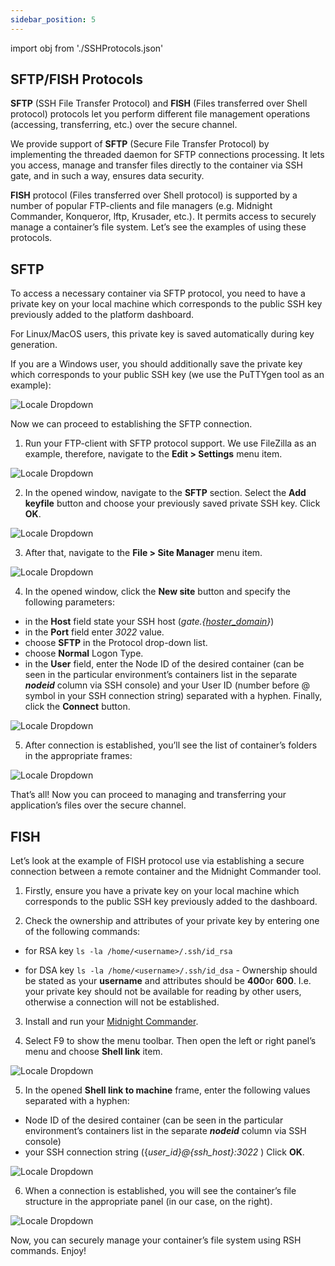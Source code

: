 ```yaml
---
sidebar_position: 5
---
```


import obj from './SSHProtocols.json'

## SFTP/FISH Protocols

**SFTP** (SSH File Transfer Protocol) and **FISH** (Files transferred over Shell protocol) protocols let you perform different file management operations (accessing, transferring, etc.) over the secure channel.

We provide support of **SFTP** (Secure File Transfer Protocol) by implementing the threaded daemon for SFTP connections processing. It lets you access, manage and transfer files directly to the container via SSH gate, and in such a way, ensures data security.

**FISH** protocol (Files transferred over Shell protocol) is supported by a number of popular FTP-clients and file managers (e.g. Midnight Commander, Konqueror, lftp, Krusader, etc.). It permits access to securely manage a container’s file system. Let’s see the examples of using these protocols.

## SFTP

To access a necessary container via SFTP protocol, you need to have a private key on your local machine which corresponds to the public SSH key previously added to the platform dashboard.

For Linux/MacOS users, this private key is saved automatically during key generation.

If you are a Windows user, you should additionally save the private key which corresponds to your public SSH key (we use the PuTTYgen tool as an example):

<div style={{
    display:'flex',
    justifyContent: 'center',
    margin: '0 0 1rem 0'
}}>

![Locale Dropdown](./img/SSHProtocols/c4d7958e2bfe5a5f906a0013b17aedb6save-private-key.png)

</div>

Now we can proceed to establishing the SFTP connection.

1. Run your FTP-client with SFTP protocol support. We use FileZilla as an example, therefore, navigate to the **Edit > Settings** menu item.

<div style={{
    display:'flex',
    justifyContent: 'center',
    margin: '0 0 1rem 0'
}}>

![Locale Dropdown](./img/SSHProtocols/c4d7958e2bfe5a5f906a0013b17aedb6edit-settings.png)

</div>

2. In the opened window, navigate to the **SFTP** section. Select the **Add keyfile** button and choose your previously saved private SSH key. Click **OK**.

<div style={{
    display:'flex',
    justifyContent: 'center',
    margin: '0 0 1rem 0'
}}>

![Locale Dropdown](./img/SSHProtocols/c4d7958e2bfe5a5f906a0013b17aedb6filezilla-private-key.png)

</div>

3. After that, navigate to the **File > Site Manager** menu item.

<div style={{
    display:'flex',
    justifyContent: 'center',
    margin: '0 0 1rem 0'
}}>

![Locale Dropdown](./img/SSHProtocols/c4d7958e2bfe5a5f906a0013b17aedb6site-manager.png)

</div>

4. In the opened window, click the **New site** button and specify the following parameters:

- in the **Host** field state your SSH host (_gate.{[hoster_domain](/docs/QuickStart/Hosters%20List%20&%20Info)}_)
- in the **Port** field enter _3022_ value.
- choose **SFTP** in the Protocol drop-down list.
- choose **Normal** Logon Type.
- in the **User** field, enter the Node ID of the desired container (can be seen in the particular environment’s containers list in the separate **_nodeid_** column via SSH console) and your User ID (number before @ symbol in your SSH connection string) separated with a hyphen. Finally, click the **Connect** button.

<div style={{
    display:'flex',
    justifyContent: 'center',
    margin: '0 0 1rem 0'
}}>

![Locale Dropdown](./img/SSHProtocols/c4d7958e2bfe5a5f906a0013b17aedb6filezilla-settings.png)

</div>

5. After connection is established, you’ll see the list of container’s folders in the appropriate frames:

<div style={{
    display:'flex',
    justifyContent: 'center',
    margin: '0 0 1rem 0'
}}>

![Locale Dropdown](./img/SSHProtocols/c4d7958e2bfe5a5f906a0013b17aedb6remote-site.png)

</div>

That’s all! Now you can proceed to managing and transferring your application’s files over the secure channel.

## FISH

Let’s look at the example of FISH protocol use via establishing a secure connection between a remote container and the Midnight Commander tool.

1. Firstly, ensure you have a private key on your local machine which corresponds to the public SSH key previously added to the dashboard.

2. Check the ownership and attributes of your private key by entering one of the following commands:

- for RSA key `ls -la /home/<username>/.ssh/id_rsa`

- for DSA key `ls -la /home/<username>/.ssh/id_dsa` - Ownership should be stated as your **username** and attributes should be **400**or **600**. I.e. your private key should not be available for reading by other users, otherwise a connection will not be established.

3. Install and run your [Midnight Commander](https://en.wikipedia.org/wiki/Midnight_Commander).

4. Select F9 to show the menu toolbar. Then open the left or right panel’s menu and choose **Shell link** item.

<div style={{
    display:'flex',
    justifyContent: 'center',
    margin: '0 0 1rem 0'
}}>

![Locale Dropdown](./img/SSHProtocols/c4d7958e2bfe5a5f906a0013b17aedb6mc1.png)

</div>

5. In the opened **Shell link to machine** frame, enter the following values separated with a hyphen:

- Node ID of the desired container (can be seen in the particular environment’s containers list in the separate **_nodeid_** column via SSH console)
- your SSH connection string ({_user_id}@{ssh_host}:3022_ ) Click **OK**.

<div style={{
    display:'flex',
    justifyContent: 'center',
    margin: '0 0 1rem 0'
}}>

![Locale Dropdown](./img/SSHProtocols/c4d7958e2bfe5a5f906a0013b17aedb6mc2.png)

</div>

6. When a connection is established, you will see the container’s file structure in the appropriate panel (in our case, on the right).

<div style={{
    display:'flex',
    justifyContent: 'center',
    margin: '0 0 1rem 0'
}}>

![Locale Dropdown](./img/SSHProtocols/c4d7958e2bfe5a5f906a0013b17aedb6mc3.png)

</div>

Now, you can securely manage your container’s file system using RSH commands. Enjoy!
